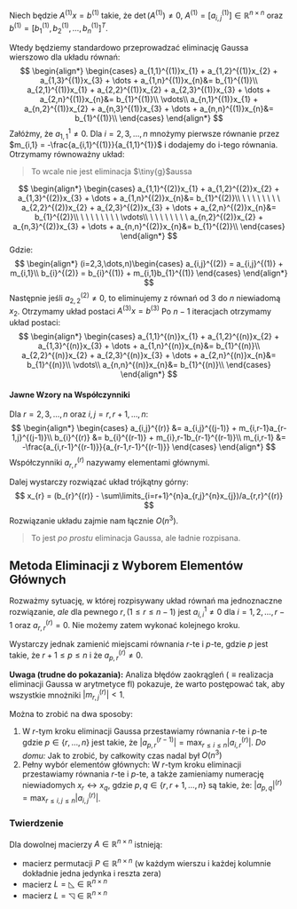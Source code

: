 Niech będzie $A^{(1)}x = b^{(1)}$ takie, że $\det(A^{(1)}) \ne 0$, $A^{(1)} = [a_{i,j}^{(1)}]\in\mathbb{R}^{n\times n}$ oraz $b^{(1)} = [b_{1}^{(1)}, b_{2}^{(1)},\dots,b_{n}^{(1)}]^{T}$.

Wtedy będziemy standardowo przeprowadzać eliminację Gaussa wierszowo dla układu równań:
$$
\begin{align*}
\begin{cases}
a_{1,1}^{(1)}x_{1} + a_{1,2}^{(1)}x_{2} + a_{1,3}^{(1)}x_{3} + \dots + a_{1,n}^{(1)}x_{n}&= b_{1}^{(1)}\\
a_{2,1}^{(1)}x_{1} + a_{2,2}^{(1)}x_{2} + a_{2,3}^{(1)}x_{3} + \dots + a_{2,n}^{(1)}x_{n}&= b_{1}^{(1)}\\
\vdots\\
a_{n,1}^{(1)}x_{1} + a_{n,2}^{(1)}x_{2} + a_{n,3}^{(1)}x_{3} + \dots + a_{n,n}^{(1)}x_{n}&= b_{1}^{(1)}\\
\end{cases}
\end{align*}
$$
Załóżmy, że $a_{1,1}^{1} \ne 0$.
Dla $i = 2,3,\dots,n$  mnożymy pierwsze równanie przez $m_{i,1} = -\frac{a_{i,1}^{(1)}}{a_{1,1}^{1}}$ i dodajemy do i-tego równania. Otrzymamy równoważny układ:

> To wcale nie jest eliminacja $\tiny{g}$aussa

$$
\begin{align*}
\begin{cases}
a_{1,1}^{(2)}x_{1} + a_{1,2}^{(2)}x_{2} + a_{1,3}^{(2)}x_{3} + \dots + a_{1,n}^{(2)}x_{n}&= b_{1}^{(2)}\\
\ \ \ \ \ \ \ \ a_{2,2}^{(2)}x_{2} + a_{2,3}^{(2)}x_{3} + \dots + a_{2,n}^{(2)}x_{n}&= b_{1}^{(2)}\\
\ \ \ \ \ \ \ \ \vdots\\
\ \ \ \ \ \ \ \  a_{n,2}^{(2)}x_{2} + a_{n,3}^{(2)}x_{3} + \dots + a_{n,n}^{(2)}x_{n}&= b_{1}^{(2)}\\
\end{cases}
\end{align*}
$$
Gdzie:
$$
\begin{align*}
(i=2,3,\dots,n)\begin{cases}
a_{i,j}^{(2)} = a_{i,j}^{(1)} + m_{i,1}\\
b_{i}^{(2)} = b_{i}^{(1)} + m_{i,1}b_{1}^{(1)}
\end{cases}
\end{align*}
$$
Następnie jeśli $a_{2,2}^{(2)} \ne 0$, to eliminujemy z równań od $3$ do $n$ niewiadomą $x_{2}$.
Otrzymamy układ postaci $A^{(3)}x = b^{(3)}$
Po $n-1$ iteracjach otrzymamy układ postaci:
$$
\begin{align*}
\begin{cases}
a_{1,1}^{(n)}x_{1} + a_{1,2}^{(n)}x_{2} + a_{1,3}^{(n)}x_{3} + \dots + a_{1,n}^{(n)}x_{n}&= b_{1}^{(n)}\\
a_{2,2}^{(n)}x_{2} + a_{2,3}^{(n)}x_{3} + \dots + a_{2,n}^{(n)}x_{n}&= b_{1}^{(n)}\\
\vdots\\
 a_{n,n}^{(n)}x_{n}&= b_{1}^{(n)}\\
\end{cases}
\end{align*}
$$

#### Jawne Wzory na Współczynniki

Dla $r = 2,3,\dots,n$ oraz $i,j = r,r+1,\dots,n$:
$$
\begin{align*}
\begin{cases}
a_{i,j}^{(r)} &= a_{i,j}^{(j-1)} + m_{i,r-1}a_{r-1,j}^{(j-1)}\\
b_{i}^{(r)} &= b_{i}^{(r-1)} + m_{i},r-1b_{r-1}^{(r-1)}\\
m_{i,r-1} &= -\frac{a_{i,r-1}^{(r-1)}}{a_{r-1,r-1}^{(r-1)}}
\end{cases}
\end{align*}
$$
Współczynniki $a_{r,r}^{(r)}$ nazywamy elementami głównymi.

Dalej wystarczy rozwiązać układ trójkątny górny:
$$
x_{r} = (b_{r}^{(r)} - \sum\limits_{i=r+1}^{n}a_{r,j}^{n}x_{j})/a_{r,r}^{(r)}
$$
Rozwiązanie układu zajmie nam łącznie $O(n^{3})$.

> To jest *po prostu* eliminacja Gaussa, ale ładnie rozpisana.

## Metoda Eliminacji z Wyborem Elementów Głównych

Rozważmy sytuację, w której rozpisywany układ równań ma jednoznaczne rozwiązanie, *ale* dla pewnego $r, (1\le r \le n-1)$ jest $a_{i,i}^{1} \ne 0$ dla $i = 1,2,\dots,r-1$ oraz $a_{r,r}^{(r)} = 0$.
Nie możemy zatem wykonać kolejnego kroku.

Wystarczy jednak zamienić miejscami równania $r$-te i $p$-te, gdzie $p$ jest takie, że $r+1\le p \le n$ i  że $a_{p,r}^{(r)} \ne 0$.

**Uwaga (trudne do pokazania):**
Analiza błędów zaokrągleń ($\equiv \text{realizacja eliminacji Gaussa w arytmetyce fl}$) pokazuje, że warto postępować tak, aby wszystkie mnożniki $|m_{r,j}^{(r)}| < 1$.

Można to zrobić na dwa sposoby:

1. W $r$-tym kroku eliminacji Gaussa przestawiamy równania $r$-te i $p$-te gdzie $p\in\{r,\dots,n\}$ jest takie, że $|a_{p,r}^{(r-1)}| = \max_{r\le i \le n}|a_{i,r}^{(r)}|$.
   *Do domu:* Jak to zrobić, by całkowity czas nadal był $O(n^{3})$
2. Pełny wybór elementów głównych:
   W $r$-tym kroku eliminacji przestawiamy równania $r$-te i $p$-te, a także zamieniamy numerację niewiadomych $x_{r} \leftrightarrow x_{q}$, gdzie $p,q\in\{r,r+1,\dots,n\}$ są takie, że:
   $|a_{p,q}|^{(r)} = \max_{r\le i,j \le n}|a_{i,j}^{(r)}|$.

### Twierdzenie

Dla dowolnej macierzy $A\in\mathbb{R}^{n \times n}$ istnieją:

- macierz permutacji $P\in\mathbb{R}^{n\times n}$ (w każdym wierszu i każdej kolumnie dokładnie jedna jedynka i reszta zera)
- macierz $L = ◺\in\mathbb{R}^{n \times n}$
- macierz $L = ◹\in\mathbb{R}^{n \times n}$
